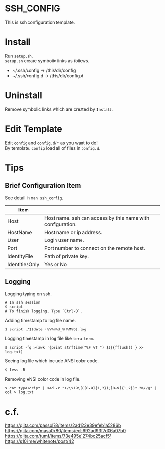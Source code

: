# SSH_CONFIG

This is ssh configuration template.

# Install

Run `setup.sh`.  
`setup.sh` create symbolic links as follows.  
* ~/.ssh/config -> /this/dir/config
* ~/.ssh/config.d -> /this/dir/config.d

# Uninstall

Remove symbolic links which are created by `Install`.

# Edit Template

Edit `config` and `config.d/*` as you want to do!  
By template, `config` load all of files in `config.d`.

# Tips

## Brief Configuration Item

See detail in `man ssh_config`.

| Item |      |
| ---- | ---- |
|Host | Host name. ssh can access by this name with configuration. |
| HostName | Host name or ip address. |
| User | Login user name. |
| Port | Port number to connect on the remote host. |
| IdentityFile | Path of private key. |
| IdentitiesOnly | Yes or No |


## Logging

Logging typing on ssh.

```shell
# In ssh session
$ script
# To finish logging, Type `Ctrl-D`.
```

Adding timestamp to log file name.

```shell
$ script ./$(date +%Y%m%d_%H%M%S).log 
```

Logging timestamp in log file like `tera term`.

```shell
$ script -fq >(awk '{print strftime("%F %T ") $0}{fflush() }'>> log.txt)
```

Seeing log file which include ANSI color code.

```shell
$ less -R
```

Removing ANSI color code in log file.

```shell
$ cat typescript | sed -r "s/\x1B\[([0-9]{1,2}(;[0-9]{1,2})*)?m//g" | col > log.txt
```

# c.f.
https://qiita.com/passol78/items/2ad123e39efeb1a5286b  
https://qiita.com/masa0x80/items/ecb692ad93f7d06a07b0  
https://qiita.com/tumf/items/73e495e1274bc25acf5f  
https://s10i.me/whitenote/post/42  

